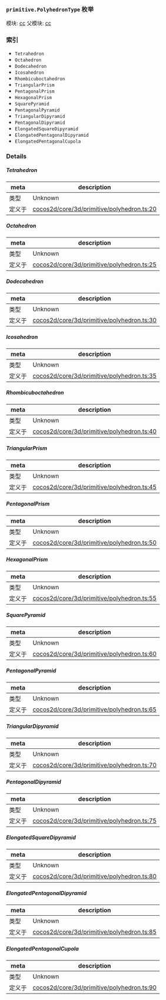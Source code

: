 ### `primitive.PolyhedronType` 枚举



模块: [cc](../modules/cc.md)
父模块: [cc](../modules/cc.md)





### 索引
  - `Tetrahedron`
  - `Octahedron`
  - `Dodecahedron`
  - `Icosahedron`
  - `Rhombicuboctahedron`
  - `TriangularPrism`
  - `PentagonalPrism`
  - `HexagonalPrism`
  - `SquarePyramid`
  - `PentagonalPyramid`
  - `TriangularDipyramid`
  - `PentagonalDipyramid`
  - `ElongatedSquareDipyramid`
  - `ElongatedPentagonalDipyramid`
  - `ElongatedPentagonalCupola`

### Details


##### Tetrahedron

> 

| meta | description |
|------|-------------|
| 类型 | Unknown |
| 定义于 | [cocos2d/core/3d/primitive/polyhedron.ts:20](https://github.com/cocos-creator/engine/blob/76f37f407b386c997979b56dd0d3e99ac2c02cc4/cocos2d/core/3d/primitive/polyhedron.ts#L20) |



##### Octahedron

> 

| meta | description |
|------|-------------|
| 类型 | Unknown |
| 定义于 | [cocos2d/core/3d/primitive/polyhedron.ts:25](https://github.com/cocos-creator/engine/blob/76f37f407b386c997979b56dd0d3e99ac2c02cc4/cocos2d/core/3d/primitive/polyhedron.ts#L25) |



##### Dodecahedron

> 

| meta | description |
|------|-------------|
| 类型 | Unknown |
| 定义于 | [cocos2d/core/3d/primitive/polyhedron.ts:30](https://github.com/cocos-creator/engine/blob/76f37f407b386c997979b56dd0d3e99ac2c02cc4/cocos2d/core/3d/primitive/polyhedron.ts#L30) |



##### Icosahedron

> 

| meta | description |
|------|-------------|
| 类型 | Unknown |
| 定义于 | [cocos2d/core/3d/primitive/polyhedron.ts:35](https://github.com/cocos-creator/engine/blob/76f37f407b386c997979b56dd0d3e99ac2c02cc4/cocos2d/core/3d/primitive/polyhedron.ts#L35) |



##### Rhombicuboctahedron

> 

| meta | description |
|------|-------------|
| 类型 | Unknown |
| 定义于 | [cocos2d/core/3d/primitive/polyhedron.ts:40](https://github.com/cocos-creator/engine/blob/76f37f407b386c997979b56dd0d3e99ac2c02cc4/cocos2d/core/3d/primitive/polyhedron.ts#L40) |



##### TriangularPrism

> 

| meta | description |
|------|-------------|
| 类型 | Unknown |
| 定义于 | [cocos2d/core/3d/primitive/polyhedron.ts:45](https://github.com/cocos-creator/engine/blob/76f37f407b386c997979b56dd0d3e99ac2c02cc4/cocos2d/core/3d/primitive/polyhedron.ts#L45) |



##### PentagonalPrism

> 

| meta | description |
|------|-------------|
| 类型 | Unknown |
| 定义于 | [cocos2d/core/3d/primitive/polyhedron.ts:50](https://github.com/cocos-creator/engine/blob/76f37f407b386c997979b56dd0d3e99ac2c02cc4/cocos2d/core/3d/primitive/polyhedron.ts#L50) |



##### HexagonalPrism

> 

| meta | description |
|------|-------------|
| 类型 | Unknown |
| 定义于 | [cocos2d/core/3d/primitive/polyhedron.ts:55](https://github.com/cocos-creator/engine/blob/76f37f407b386c997979b56dd0d3e99ac2c02cc4/cocos2d/core/3d/primitive/polyhedron.ts#L55) |



##### SquarePyramid

> 

| meta | description |
|------|-------------|
| 类型 | Unknown |
| 定义于 | [cocos2d/core/3d/primitive/polyhedron.ts:60](https://github.com/cocos-creator/engine/blob/76f37f407b386c997979b56dd0d3e99ac2c02cc4/cocos2d/core/3d/primitive/polyhedron.ts#L60) |



##### PentagonalPyramid

> 

| meta | description |
|------|-------------|
| 类型 | Unknown |
| 定义于 | [cocos2d/core/3d/primitive/polyhedron.ts:65](https://github.com/cocos-creator/engine/blob/76f37f407b386c997979b56dd0d3e99ac2c02cc4/cocos2d/core/3d/primitive/polyhedron.ts#L65) |



##### TriangularDipyramid

> 

| meta | description |
|------|-------------|
| 类型 | Unknown |
| 定义于 | [cocos2d/core/3d/primitive/polyhedron.ts:70](https://github.com/cocos-creator/engine/blob/76f37f407b386c997979b56dd0d3e99ac2c02cc4/cocos2d/core/3d/primitive/polyhedron.ts#L70) |



##### PentagonalDipyramid

> 

| meta | description |
|------|-------------|
| 类型 | Unknown |
| 定义于 | [cocos2d/core/3d/primitive/polyhedron.ts:75](https://github.com/cocos-creator/engine/blob/76f37f407b386c997979b56dd0d3e99ac2c02cc4/cocos2d/core/3d/primitive/polyhedron.ts#L75) |



##### ElongatedSquareDipyramid

> 

| meta | description |
|------|-------------|
| 类型 | Unknown |
| 定义于 | [cocos2d/core/3d/primitive/polyhedron.ts:80](https://github.com/cocos-creator/engine/blob/76f37f407b386c997979b56dd0d3e99ac2c02cc4/cocos2d/core/3d/primitive/polyhedron.ts#L80) |



##### ElongatedPentagonalDipyramid

> 

| meta | description |
|------|-------------|
| 类型 | Unknown |
| 定义于 | [cocos2d/core/3d/primitive/polyhedron.ts:85](https://github.com/cocos-creator/engine/blob/76f37f407b386c997979b56dd0d3e99ac2c02cc4/cocos2d/core/3d/primitive/polyhedron.ts#L85) |



##### ElongatedPentagonalCupola

> 

| meta | description |
|------|-------------|
| 类型 | Unknown |
| 定义于 | [cocos2d/core/3d/primitive/polyhedron.ts:90](https://github.com/cocos-creator/engine/blob/76f37f407b386c997979b56dd0d3e99ac2c02cc4/cocos2d/core/3d/primitive/polyhedron.ts#L90) |



